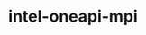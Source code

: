 ---
title: "intel-oneapi-mpi"
layout: cache
categories: [package, develop-2025-02-02]
meta: {"versions": ["2021.14.1"], "compilers": ["gcc@=12.4.0", "oneapi@=2024.1.0", "oneapi@=2024.2.1"], "oss": ["amzn2", "ubuntu22.04"], "platforms": ["linux"], "targets": ["x86_64_v3", "x86_64_v4"], "stacks": ["aws-pcluster-x86_64_v4", "e4s-oneapi", "root"], "num_specs": 5, "num_specs_by_stack": {"root": 5, "aws-pcluster-x86_64_v4": 4, "e4s-oneapi": 1}}
spec_details: [{"hash": "kmshokwlf5djpjcehzas2glvjbxplnl5", "compiler": "gcc@=12.4.0", "versions": ["2021.14.1"], "os": "amzn2", "platform": "linux", "target": "x86_64_v3", "variants": ["build_system=generic", "~classic-names", "+envmods", "+external-libfabric", "+generic-names", "~ilp64"], "stacks": ["root", "aws-pcluster-x86_64_v4"], "size": "-", "tarball": "https://binaries.spack.io/develop-2025-02-02/build_cache/linux-amzn2-x86_64_v3/gcc-12.4.0/intel-oneapi-mpi-2021.14.1/linux-amzn2-x86_64_v3-gcc-12.4.0-intel-oneapi-mpi-2021.14.1-kmshokwlf5djpjcehzas2glvjbxplnl5.spack"}, {"hash": "mvnnofge5v5zddsws2n7uan4ea45i6fe", "compiler": "oneapi@=2024.1.0", "versions": ["2021.14.1"], "os": "amzn2", "platform": "linux", "target": "x86_64_v3", "variants": ["build_system=generic", "~classic-names", "+envmods", "+external-libfabric", "+generic-names", "~ilp64"], "stacks": ["root", "aws-pcluster-x86_64_v4"], "size": "-", "tarball": "https://binaries.spack.io/develop-2025-02-02/build_cache/linux-amzn2-x86_64_v3/oneapi-2024.1.0/intel-oneapi-mpi-2021.14.1/linux-amzn2-x86_64_v3-oneapi-2024.1.0-intel-oneapi-mpi-2021.14.1-mvnnofge5v5zddsws2n7uan4ea45i6fe.spack"}, {"hash": "pxlckbcj2yjpckbhokotfpehsgnydgt3", "compiler": "gcc@=12.4.0", "versions": ["2021.14.1"], "os": "amzn2", "platform": "linux", "target": "x86_64_v4", "variants": ["build_system=generic", "~classic-names", "+envmods", "+external-libfabric", "+generic-names", "~ilp64"], "stacks": ["root", "aws-pcluster-x86_64_v4"], "size": "-", "tarball": "https://binaries.spack.io/develop-2025-02-02/build_cache/linux-amzn2-x86_64_v4/gcc-12.4.0/intel-oneapi-mpi-2021.14.1/linux-amzn2-x86_64_v4-gcc-12.4.0-intel-oneapi-mpi-2021.14.1-pxlckbcj2yjpckbhokotfpehsgnydgt3.spack"}, {"hash": "tx6btd5z3j5zu2fgc5xwsch4o42h4hb5", "compiler": "oneapi@=2024.1.0", "versions": ["2021.14.1"], "os": "amzn2", "platform": "linux", "target": "x86_64_v4", "variants": ["build_system=generic", "~classic-names", "+envmods", "+external-libfabric", "+generic-names", "~ilp64"], "stacks": ["root", "aws-pcluster-x86_64_v4"], "size": "-", "tarball": "https://binaries.spack.io/develop-2025-02-02/build_cache/linux-amzn2-x86_64_v4/oneapi-2024.1.0/intel-oneapi-mpi-2021.14.1/linux-amzn2-x86_64_v4-oneapi-2024.1.0-intel-oneapi-mpi-2021.14.1-tx6btd5z3j5zu2fgc5xwsch4o42h4hb5.spack"}, {"hash": "qmadpgf4wj4q7gujycklcqschur63jpa", "compiler": "oneapi@=2024.2.1", "versions": ["2021.14.1"], "os": "ubuntu22.04", "platform": "linux", "target": "x86_64_v3", "variants": ["build_system=generic", "~classic-names", "+envmods", "~external-libfabric", "~generic-names", "~ilp64"], "stacks": ["root", "e4s-oneapi"], "size": "-", "tarball": "https://binaries.spack.io/develop-2025-02-02/build_cache/linux-ubuntu22.04-x86_64_v3/oneapi-2024.2.1/intel-oneapi-mpi-2021.14.1/linux-ubuntu22.04-x86_64_v3-oneapi-2024.2.1-intel-oneapi-mpi-2021.14.1-qmadpgf4wj4q7gujycklcqschur63jpa.spack"}]
---